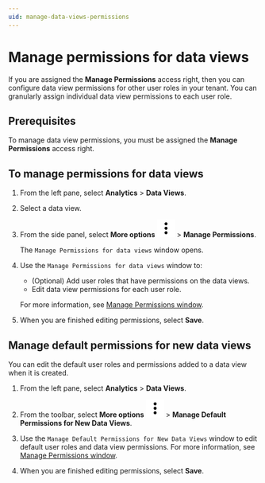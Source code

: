 ```yaml
---
uid: manage-data-views-permissions
---
```


# Manage permissions for data views

If you are assigned the **Manage Permissions** access right, then you can configure data view permissions for other user roles in your tenant. You can granularly assign individual data view permissions to each user role.

## Prerequisites

To manage data view permissions, you must be assigned the **Manage Permissions** access right.

## To manage permissions for data views

1. From the left pane, select **Analytics** > **Data Views**.

1. Select a data view.

1. From the side panel, select **More options** ![More options icon](../../../_icons/default/dots-vertical.svg) > **Manage Permissions**.  

    The `Manage Permissions for data views` window opens.

1. Use the `Manage Permissions for data views` window to:

    - (Optional) Add user roles that have permissions on the data views.
    - Edit data view permissions for each user role.

    For more information, see [Manage Permissions window](xref:permissions-management#manage-permissions-window).

1. When you are finished editing permissions, select **Save**.

## Manage default permissions for new data views

You can edit the default user roles and permissions added to a data view when it is created.

1. From the left pane, select **Analytics** > **Data Views**.

1. From the toolbar, select **More options** ![More options icon](../../../_icons/default/dots-vertical.svg) > **Manage Default Permissions for New Data Views**.

1. Use the `Manage Default Permissions for New Data Views` window to edit default user roles and data view permissions. For more information, see [Manage Permissions window](xref:permissions-management#manage-permissions-window).

1. When you are finished editing permissions, select **Save**.